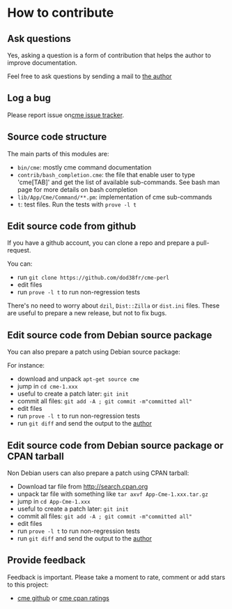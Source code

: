 # How to contribute #

## Ask questions ##

Yes, asking a question is a form of contribution that helps the author
to improve documentation.

Feel free to ask questions by sending a mail to
[the author](mailto:ddumont@cpan.org)

## Log a bug ##

Please report issue on[cme issue tracker](https://github.com/dod38fr/cme-perl/issues).

## Source code structure ##

The main parts of this modules are:

* `bin/cme`: mostly cme command documentation
* `contrib/bash_completion.cme`: the file that enable user to type 'cme[TAB]' and get the list of available sub-commands. See bash man page for more details on bash completion
* `lib/App/Cme/Command/**.pm`: implementation of cme sub-commands
* `t`: test files. Run the tests with `prove -l t`

## Edit source code from github ##

If you have a github account, you can clone a repo and prepare a pull-request.

You can:

* run `git clone https://github.com/dod38fr/cme-perl`
* edit files
* run `prove -l t` to run non-regression tests

There's no need to worry about `dzil`, `Dist::Zilla` or `dist.ini`
files. These are useful to prepare a new release, but not to fix bugs.

## Edit source code from Debian source package  ##

You can also prepare a patch using Debian source package:

For instance:

* download and unpack `apt-get source cme`
* jump in `cd cme-1.xxx`
* useful to create a patch later: `git init`
* commit all files: `git add -A ; git commit -m"committed all"`
* edit files
* run `prove -l t` to run non-regression tests
* run `git diff` and send the output to the [author](mailto:ddumont@cpan.org)


## Edit source code from Debian source package or CPAN tarball ##

Non Debian users can also prepare a patch using CPAN tarball:

* Download tar file from http://search.cpan.org
* unpack tar file with something like `tar axvf App-Cme-1.xxx.tar.gz`
* jump in `cd App-Cme-1.xxx`
* useful to create a patch later: `git init`
* commit all files: `git add -A ; git commit -m"committed all"`
* edit files
* run `prove -l t` to run non-regression tests
* run `git diff` and send the output to the [author](mailto:ddumont@cpan.org)

## Provide feedback ##

Feedback is important. Please take a moment to rate, comment or add
stars to this project:

* [cme github](https://github.com/dod38fr/cme-perl) or [cme cpan ratings](http://cpanratings.perl.org/rate/?distribution=App-Cme)

